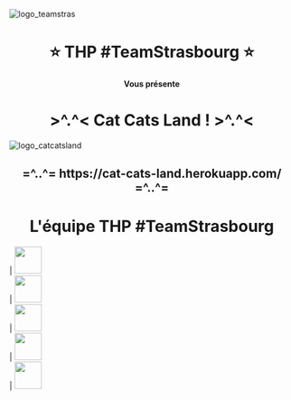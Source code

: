 ![logo_teamstras](https://user-images.githubusercontent.com/43214794/53975952-4aad6e80-4106-11e9-8771-faf25161916c.png)


<h1 align="center"> ⭐️ THP #TeamStrasbourg ⭐️ </h1>
<h4 align="center"> Vous présente </h4>
<h1 align="center"> >^.^< Cat Cats Land ! >^.^< </h1>

![logo_catcatsland](https://user-images.githubusercontent.com/43214794/53976084-95c78180-4106-11e9-8010-77510106d4c9.png)

<h2 align="center"> =^..^= https://cat-cats-land.herokuapp.com/ =^..^= </h2>

<h1 align="center"> L'équipe THP #TeamStrasbourg </h1>

| <img src="https://user-images.githubusercontent.com/43214794/53977957-6d418680-410a-11e9-8905-7c4d7f32a778.png" width="48"><br /> 
| <img src="https://user-images.githubusercontent.com/43214794/53977958-6d418680-410a-11e9-9479-42791badc20e.png" width="48"><br /> 
| <img src="https://user-images.githubusercontent.com/43214794/53977959-6d418680-410a-11e9-97b9-c792e4c7bd1c.png" width="48"><br /> 
| <img src="https://user-images.githubusercontent.com/43214794/53977960-6d418680-410a-11e9-92ec-68d6427b6d89.png" width="48"><br /> 
| <img src="https://user-images.githubusercontent.com/43214794/53977961-6d418680-410a-11e9-9b68-cebe18858ef1.png" width="48"><br />



